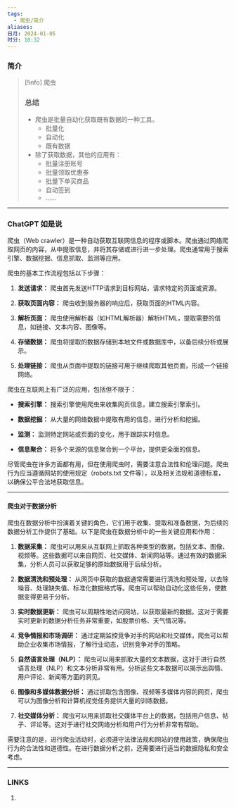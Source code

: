 ```yaml
---
tags:
  - 爬虫/简介
aliases: 
日月: 2024-01-05
时分: 10:32
---
```

### 简介

>[!info] 爬虫
> ### 总结
> - 爬虫是批量自动化获取既有数据的一种工具。
> 	- 批量化
> 	- 自动化
> 	- 既有数据
>- 除了获取数据，其他的应用有：
>	- 批量注册账号
>	- 批量领取优惠券
>	- 批量下单买商品
>	- 自动签到
>	- ……

---
### ChatGPT 如是说
爬虫（Web crawler）是一种自动获取互联网信息的程序或脚本。爬虫通过网络爬取网页的内容，从中提取信息，并将其存储或进行进一步处理。爬虫通常用于搜索引擎、数据挖掘、信息抓取、监测等应用。

爬虫的基本工作流程包括以下步骤：

1. **发送请求：** 爬虫首先发送HTTP请求到目标网站，请求特定的页面或资源。
    
2. **获取页面内容：** 爬虫收到服务器的响应后，获取页面的HTML内容。
    
3. **解析页面：** 爬虫使用解析器（如HTML解析器）解析HTML，提取需要的信息，如链接、文本内容、图像等。
    
4. **存储数据：** 爬虫将提取的数据存储到本地文件或数据库中，以备后续分析或展示。
    
5. **处理链接：** 爬虫从页面中提取的链接可用于继续爬取其他页面，形成一个链接网络。
    

爬虫在互联网上有广泛的应用，包括但不限于：

- **搜索引擎：** 搜索引擎使用爬虫来收集网页信息，建立搜索引擎索引。
    
- **数据挖掘：** 从大量的网络数据中提取有用的信息，进行分析和挖掘。
    
- **监测：** 监测特定网站或页面的变化，用于跟踪实时信息。
    
- **信息聚合：** 将多个来源的信息聚合到一个平台，提供更全面的信息。
    

尽管爬虫在许多方面都有用，但在使用爬虫时，需要注意合法性和伦理问题。爬虫行为应当遵循网站的使用规定（robots.txt 文件等），以及相关法规和道德标准，以确保公平合法地获取信息。


---
#### 爬虫对于数据分析

爬虫在数据分析中扮演着关键的角色，它们用于收集、提取和准备数据，为后续的数据分析工作提供了基础。以下是爬虫在数据分析中的一些关键应用和作用：

1. **数据采集：** 爬虫可以用来从互联网上抓取各种类型的数据，包括文本、图像、视频等。这些数据可以来自网页、社交媒体、新闻网站等。通过有效的数据采集，分析人员可以获取足够的原始数据用于后续分析。

2. **数据清洗和预处理：** 从网页中获取的数据通常需要进行清洗和预处理，以去除噪音、处理缺失值、标准化数据格式等。爬虫可以帮助自动化这些任务，使数据变得更易于分析。

3. **实时数据更新：** 爬虫可以周期性地访问网站，以获取最新的数据。这对于需要实时更新的数据分析任务非常重要，如股票价格、天气情况等。

4. **竞争情报和市场调研：** 通过定期监控竞争对手的网站和社交媒体，爬虫可以帮助企业收集市场情报，了解行业动态，识别竞争对手的策略。

5. **自然语言处理（NLP）：** 爬虫可以用来抓取大量的文本数据，这对于进行自然语言处理（NLP）和文本分析非常有用。分析这些文本数据可以揭示出舆情、用户评论、新闻等方面的洞见。

6. **图像和多媒体数据分析：** 通过抓取包含图像、视频等多媒体内容的网页，爬虫可以为图像分析和计算机视觉任务提供大量的训练数据。

7. **社交媒体分析：** 爬虫可以用来抓取社交媒体平台上的数据，包括用户信息、帖子、评论等。这对于进行社交网络分析和用户行为分析非常有帮助。

需要注意的是，进行爬虫活动时，必须遵守法律法规和网站的使用政策，确保爬虫行为的合法性和道德性。在进行数据分析之前，还需要进行适当的数据隐私和安全考虑。

---
### LINKS
1. 
